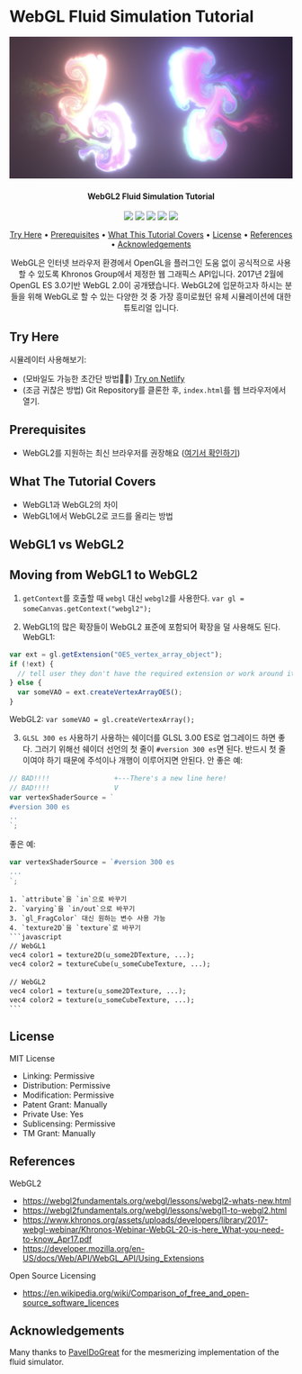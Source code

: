 # WebGL Fluid Simulation Tutorial

<div align="center">
    <img src="./assets/screenshot.jpg"></img>
    <h4 align="center">WebGL2 Fluid Simulation Tutorial</h4>
    <p align="center">
        <img src="http://img.shields.io/badge/-WebGL2-990000?style=flat&logo=WebGL&link=https://github.com/htcrefactor/WebGL-Fluid-Simulation"/>
        <img src="http://img.shields.io/badge/-HTML-E34F26?style=flat&logo=HTML5&link=https://github.com/htcrefactor/WebGL-Fluid-Simulation"/>
        <img src="http://img.shields.io/badge/-CSS3-1572B6?style=flat&logo=CSS3&link=https://github.com/htcrefactor/WebGL-Fluid-Simulation"/>
        <img src="http://img.shields.io/badge/-JavaScript-F7DF1E?style=flat&logo=JavaScript&link=https://github.com/htcrefactor/WebGL-Fluid-Simulation"/>
        <img src="http://img.shields.io/badge/-Netlify-00C7B7?style=flat&logo=Netlify&link=https://webgl2-fluid-simulation.netlify.app"/>
    </p>
    <p align="center">
        <a href="#try-here">Try Here</a> • 
        <a href="#prerequisites">Prerequisites</a> • 
        <a href="#what-this-tutorial-covers">What This Tutorial Covers</a> •   
        <a href="#license">License</a> • 
        <a href="#references">References</a> • 
        <a href="#acknowledgements">Acknowledgements</a>
    </p>
    WebGL은 인터넷 브라우저 환경에서 OpenGL을 플러그인 도움 없이 공식적으로 사용할 수 있도록 Khronos Group에서 제정한 웹 그래픽스 API입니다.
    2017년 2월에 OpenGL ES 3.0기반 WebGL 2.0이 공개됐습니다.
    WebGL2에 입문하고자 하시는 분들을 위해 WebGL로 할 수 있는 다양한 것 중 가장 흥미로웠던 유체 시뮬레이션에 대한 튜토리얼 입니다.
</div>

## Try Here
시뮬레이터 사용해보기:
- (모바일도 가능한 초간단 방법👍🏻) [Try on Netlify](https://webgl2-fluid-simulation.netlify.app)
- (조금 귀찮은 방법) Git Repository를 클론한 후, `index.html`를 웹 브라우저에서 열기.

## Prerequisites
- WebGL2를 지원하는 최신 브라우저를 권장해요 ([여기서 확인하기](http://get.webgl.org/))

## What The Tutorial Covers
- WebGL1과 WebGL2의 차이
- WebGL1에서 WebGL2로 코드를 올리는 방법

## WebGL1 vs WebGL2


## Moving from WebGL1 to WebGL2
1. `getContext`를 호출할 때 `webgl` 대신 `webgl2`를 사용한다.
`var gl = someCanvas.getContext("webgl2");`

2. WebGL1의 많은 확장들이 WebGL2 표준에 포함되어 확장을 덜 사용해도 된다.
WebGL1:
```javascript
var ext = gl.getExtension("OES_vertex_array_object");
if (!ext) {
  // tell user they don't have the required extension or work around it
} else {
  var someVAO = ext.createVertexArrayOES();
}
```
WebGL2:
`var someVAO = gl.createVertexArray();`

3. `GLSL 300 es` 사용하기
사용하는 쉐이더를 GLSL 3.00 ES로 업그레이드 하면 좋다. 그러기 위해선 쉐이더 선언의 첫 줄이 `#version 300 es`면 된다. 반드시 첫 줄이여야 하기 때문에 주석이나 개행이 이루어지면 안된다.
안 좋은 예:
```javascript
// BAD!!!!                +---There's a new line here!
// BAD!!!!                V
var vertexShaderSource = `
#version 300 es
..
`;
```

좋은 예: 
```javascript
var vertexShaderSource = `#version 300 es
...
`;
```
    1. `attribute`을 `in`으로 바꾸기
    2. `varying`을 `in/out`으로 바꾸기
    3. `gl_FragColor` 대신 원하는 변수 사용 가능
    4. `texture2D`을 `texture`로 바꾸기
    ```javascript
    // WebGL1
    vec4 color1 = texture2D(u_some2DTexture, ...);
    vec4 color2 = textureCube(u_someCubeTexture, ...);

    // WebGL2
    vec4 color1 = texture(u_some2DTexture, ...);
    vec4 color2 = texture(u_someCubeTexture, ...);
    ```
    

## License
MIT License
- Linking: Permissive
- Distribution: Permissive
- Modification: Permissive
- Patent Grant: Manually
- Private Use: Yes
- Sublicensing: Permissive
- TM Grant: Manually

## References
WebGL2
- https://webgl2fundamentals.org/webgl/lessons/webgl2-whats-new.html
- https://webgl2fundamentals.org/webgl/lessons/webgl1-to-webgl2.html
- https://www.khronos.org/assets/uploads/developers/library/2017-webgl-webinar/Khronos-Webinar-WebGL-20-is-here_What-you-need-to-know_Apr17.pdf
- https://developer.mozilla.org/en-US/docs/Web/API/WebGL_API/Using_Extensions

Open Source Licensing
- https://en.wikipedia.org/wiki/Comparison_of_free_and_open-source_software_licences

## Acknowledgements
Many thanks to [PavelDoGreat](https://github.com/PavelDoGreat/WebGL-Fluid-Simulation) for the mesmerizing implementation of the fluid simulator.
